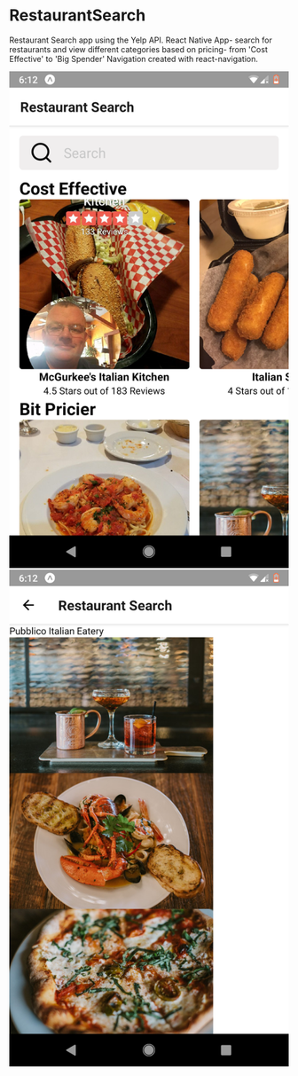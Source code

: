 # RestaurantSearch
Restaurant Search app using the Yelp API. React Native App- search for restaurants and view different categories based on pricing- from 'Cost Effective' to 'Big Spender' Navigation created with react-navigation.

![landing page](/SearchScreen.png)
![landing page](RestaurantDetails.png)
